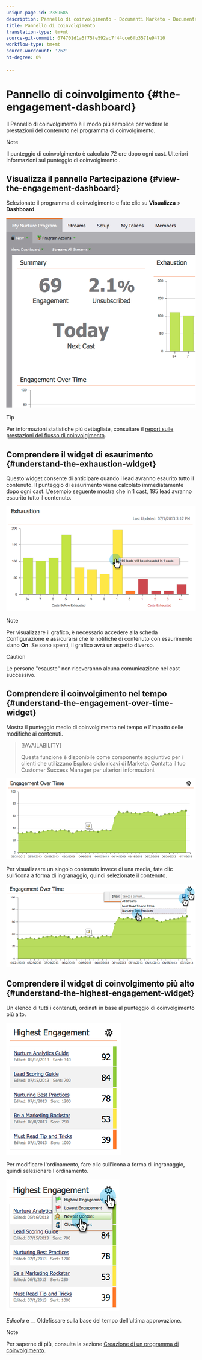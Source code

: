 ```yaml
---
unique-page-id: 2359685
description: Pannello di coinvolgimento - Documenti Marketo - Documentazione del prodotto
title: Pannello di coinvolgimento
translation-type: tm+mt
source-git-commit: 074701d1a5f75fe592ac7f44cce6fb3571e94710
workflow-type: tm+mt
source-wordcount: '262'
ht-degree: 0%

---
```



# Pannello di coinvolgimento {#the-engagement-dashboard}

Il Pannello di coinvolgimento è il modo più semplice per vedere le prestazioni del contenuto nel programma di coinvolgimento.

>[!NOTE]
>
>Il punteggio di coinvolgimento è calcolato 72 ore dopo ogni cast. Ulteriori informazioni sul punteggio di coinvolgimento [](/help/marketo/product-docs/email-marketing/drip-nurturing/reports-and-notifications/understanding-the-engagement-score.md).

## Visualizza il pannello Partecipazione {#view-the-engagement-dashboard}

Selezionate il programma di coinvolgimento e fate clic su **Visualizza** > **Dashboard**.

![](assets/image2014-9-15-16-3a42-3a41.png)

>[!TIP]
>
>Per informazioni statistiche più dettagliate, consultare il [report sulle prestazioni del flusso di coinvolgimento](/help/marketo/product-docs/email-marketing/drip-nurturing/reports-and-notifications/engagement-stream-performance-report.md).

## Comprendere il widget di esaurimento {#understand-the-exhaustion-widget}

Questo widget consente di anticipare quando i lead avranno esaurito tutto il contenuto. Il punteggio di esaurimento viene calcolato immediatamente dopo ogni cast. L’esempio seguente mostra che in 1 cast, 195 lead avranno esaurito tutto il contenuto.

![](assets/image2014-9-15-16-3a45-3a10.png)

>[!NOTE]
>
>Per visualizzare il grafico, è necessario accedere alla scheda Configurazione e assicurarsi che le notifiche di contenuto con esaurimento siano **On**. Se sono spenti, il grafico avrà un aspetto diverso.

>[!CAUTION]
>
>Le persone &quot;esauste&quot; non riceveranno alcuna comunicazione nel cast successivo.

## Comprendere il coinvolgimento nel tempo {#understand-the-engagement-over-time-widget}

Mostra il punteggio medio di coinvolgimento nel tempo e l&#39;impatto delle modifiche ai contenuti.

>[!AVAILABILITY]
>
>Questa funzione è disponibile come componente aggiuntivo per i clienti che utilizzano Esplora ciclo ricavi di Marketo. Contatta il tuo Customer Success Manager per ulteriori informazioni.

![](assets/image2014-9-15-16-3a45-3a50.png)

Per visualizzare un singolo contenuto invece di una media, fate clic sull’icona a forma di ingranaggio, quindi selezionate il contenuto.

![](assets/image2014-9-15-16-3a46-3a45.png)

## Comprendere il widget di coinvolgimento più alto {#understand-the-highest-engagement-widget}

Un elenco di tutti i contenuti, ordinati in base al punteggio di coinvolgimento più alto.

![](assets/image2014-9-15-16-3a46-3a54.png)

Per modificare l&#39;ordinamento, fare clic sull&#39;icona a forma di ingranaggio, quindi selezionare l&#39;ordinamento.

![](assets/image2014-9-15-16-3a46-3a58.png)

_Edicola_ e  __ Oldefissare sulla base del tempo dell&#39;ultima approvazione.

>[!NOTE]
>
>Per saperne di più, consulta la sezione [Creazione di un programma di coinvolgimento](/help/marketo/product-docs/email-marketing/drip-nurturing/creating-an-engagement-program/create-an-engagement-program.md).
